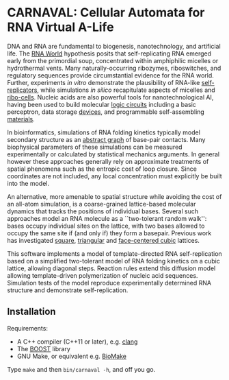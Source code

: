 # CARNAVAL: Cellular Automata for RNA Virtual A-Life

DNA and RNA are fundamental to biogenesis, nanotechnology, and artificial life.
The [RNA World](https://en.wikipedia.org/wiki/RNA_world) hypothesis posits that self-replicating RNA emerged early from the primordial soup, concentrated within amphiphilic micelles or hydrothermal vents.
Many naturally-occurring ribozymes, riboswitches, and regulatory sequences provide circumstantial evidence for the RNA world.
Further, experiments _in vitro_ demonstrate the plausibility of RNA-like [self-replicators](https://www.ncbi.nlm.nih.gov/pubmed/24388759),
while simulations _in silico_ recapitulate aspects of micelles and [ribo-cells](https://www.ncbi.nlm.nih.gov/pmc/articles/PMC3303737/).
Nucleic acids are also powerful tools for nanotechnological AI,
having been used to build molecular [logic circuits](https://en.wikipedia.org/wiki/Toehold_mediated_strand_displacement)
including a basic perceptron,
data storage [devices](https://en.wikipedia.org/wiki/DNA_digital_data_storage),
and programmable self-assembling [materials](https://en.wikipedia.org/wiki/DNA_origami).

In bioinformatics, simulations of RNA folding kinetics typically model
secondary structure as an [abstract graph](https://en.wikipedia.org/wiki/Nucleic_acid_structure_prediction) of base-pair contacts.
Many biophysical parameters of these simulations can be measured experimentally
or calculated by statistical mechanics arguments.
In general however these approaches generally rely on approximate treatments of spatial phenomena such as the entropic cost of loop closure.
Since coordinates are not included, any local concentration must explicitly be built into the model.

An alternative, more amenable to spatial structure while avoiding the cost of an all-atom simulation,
is a coarse-grained lattice-based molecular dynamics that tracks the positions of individual bases.
Several such approaches model an RNA molecule as a ``two-tolerant random walk'': bases occupy individual sites on the lattice, with two bases allowed to occupy the same site if (and only if) they form a basepair.
Previous work has investigated [square](https://doi.org/10.1103/PhysRevE.68.051904), [triangular](https://www.ncbi.nlm.nih.gov/pubmed/18020662) and [face-centered cubic](https://www.ncbi.nlm.nih.gov/pubmed/20210413) lattices.

This software implements a model of template-directed RNA self-replication based on a simplified two-tolerant model of RNA folding kinetics on a cubic lattice, allowing diagonal steps.
Reaction rules extend this diffusion model allowing template-driven polymerization of nucleic acid sequences.
Simulation tests of the model reproduce experimentally determined RNA structure and demonstrate self-replication.

## Installation

Requirements:

- A C++ compiler (C++11 or later), e.g. [clang](https://clang.llvm.org/)
- The [BOOST](https://www.boost.org/) library
- GNU Make, or equivalent e.g. [BioMake](https://github.com/evoldoers/biomake)

Type `make` and then `bin/carnaval -h`, and off you go.

